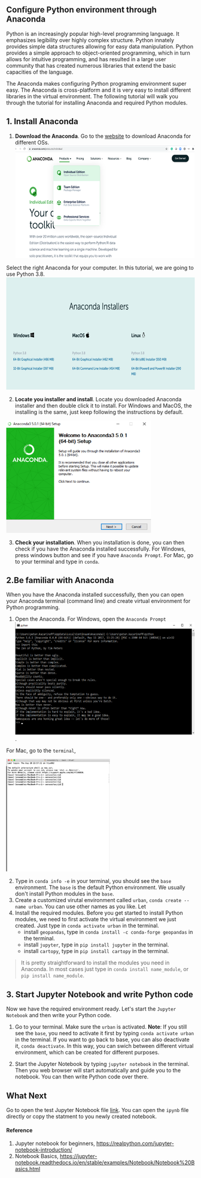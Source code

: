 ## Configure Python environment through Anaconda
Python is an increasingly popular high-level programming language. It emphasizes legibility over highly complex structure. Python innately provides simple data structures allowing for easy data manipulation. Python provides a simple approach to object-oriented programming, which in turn allows for intuitive programming, and has resulted in a large user community that has created numerous libraries that extend the basic capacities of the language.

The Anaconda makes configuring Python programing environment super easy. The Anaconda is cross-platform and it is very easy to install different libraries in the virtual environment. The following tutorial will walk you through the tutorial for installing Anaconda and required Python modules.

## 1. Install Anaconda
1. **Download the Anaconda**. Go to the [website](https://www.anaconda.com/products/individual) to download Anaconda for different OSs. <img src="images/download-anaconda.png" title="A cute kitten" height="300" /> 

Select the right Anaconda for your computer. In this tutorial, we are going to use Python 3.8. <img src="images/anaconda-downloaders.png" height="300" />

2. **Locate you installer and install**. Locate you downloaded Anaconda installer and then double click it to install. For Windows and MacOS, the installing is the same, just keep following the instructions by default.

<img src="images/wind-install.png" title="A cute kitten" height="300" />

3. **Check your installation**. When you installation is done, you can then check if you have the Anaconda installed successfully. For Windows, press windows button and see if you have `Anaconda Prompt`. For Mac, go to your terminal and type in `conda`. 


## 2.Be familiar with Anaconda
When you have the Anaconda installed successfully, then you can open your Anaconda terminal (command line) and create virtual environment for Python programming. 

1. Open the Anaconda. For Windows, open the `Anaconda Prompt` 
<img src="images/win-terminal.png" title="A cute kitten" height="300" />. 

For Mac, go to the `terminal`, 

<img src="images/mac-terminal.png" title="A cute kitten" height="300" />

2. Type in `conda info -e` in your terminal, you should see the `base` environment. The `base` is the default Python environment. We usually don't install Python modules in the `base`. 
3. Create a customized virutal environment called `urban`, `conda create --name urban`. You can use other names as you like. Let
4. Install the required modules. Before you get started to install Python modules, we need to first activate the virtual environment we just created. Just type in `conda activate urban` in the terminal.
	- install `geopandas`, type in `conda install -c conda-forge geopandas` in the terminal.
	- install `jupyter`, type in `pip install jupyter` in the terminal.
    - install `cartopy`, type in `pip install cartopy` in the terminal.


> It is pretty straightforward to install the modules you need in Anaconda. In most cases just type in `conda install name_module`, or `pip install name_module`. 


## 3. Start Jupyter Notebook and write Python code
Now we have the required environment ready. Let's start the `Jupyter Notebook` and then write your Python code. 

1. Go to your terminal. Make sure the `urban` is activated. **Note**: If you still see the `base`, you need to activate it first by typing `conda activate urban` in the terminal. If you want to go back to base, you can also deactivate it, `conda deactivate`. In this way, you can swich between different virtual environment, which can be created for different purposes. 

2. Start the Jupyter Notebook by typing `jupyter notebook` in the terminal. Then you web browser will start automatically and guide you to the notebook. You can then write Python code over there. 

## What Next
Go to open the test Jupyter Notebook file [link](PythonBasic.ipynb). You can open the `ipynb` file directly or copy the statment to you newly created notebook. 

#### Reference
1. Jupyter notebook for beginners, https://realpython.com/jupyter-notebook-introduction/
2. Notebook Basics, https://jupyter-notebook.readthedocs.io/en/stable/examples/Notebook/Notebook%20Basics.html
